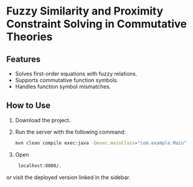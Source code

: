 # Fuzzy Similarity and Proximity Constraint Solving in Commutative Theories


## Features

- Solves first-order equations with fuzzy relations.
- Supports commutative function symbols.
- Handles function symbol mismatches.


## How to Use  

1. Download the project.  
2. Run the server with the following command:  

   ```sh
   mvn clean compile exec:java -Dexec.mainClass="com.example.Main"
3. Open 
   ```sh
    localhost:8080/.

or visit the deployed version linked in the sidebar.